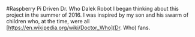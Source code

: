  #Raspberry Pi Driven Dr. Who Dalek Robot
I began thinking about this project in the summer of 2016.
I was inspired by my son and his swarm of children who,
at the time, were all [https://en.wikipedia.org/wiki/Doctor_Who](Dr. Who) fans.
